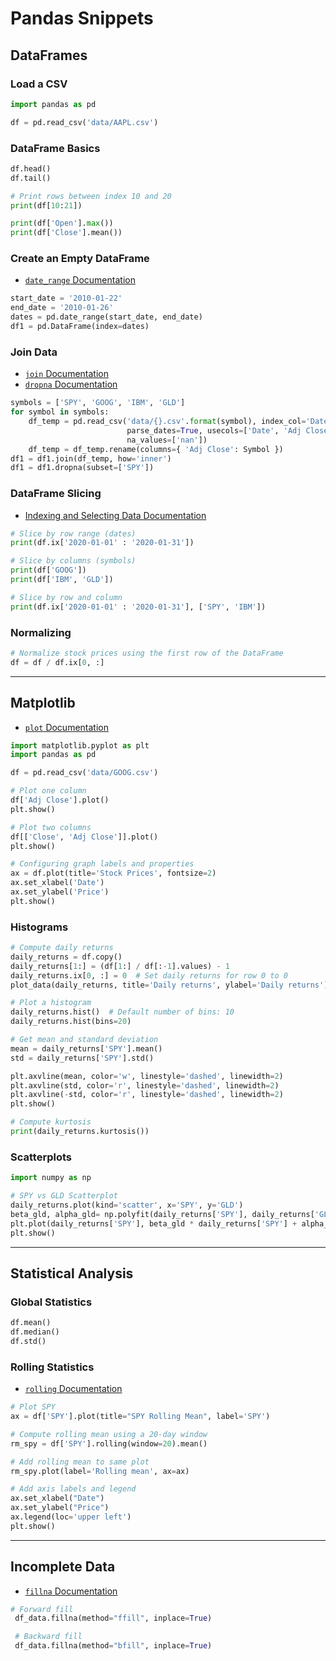 # Pandas Snippets

## DataFrames

### Load a CSV
```python
import pandas as pd

df = pd.read_csv('data/AAPL.csv')
```

### DataFrame Basics
```python
df.head()
df.tail()

# Print rows between index 10 and 20
print(df[10:21])

print(df['Open'].max())
print(df['Close'].mean())
```

### Create an Empty DataFrame
- [`date_range` Documentation](https://pandas.pydata.org/pandas-docs/stable/reference/api/pandas.date_range.html)

```python
start_date = '2010-01-22'
end_date = '2010-01-26'
dates = pd.date_range(start_date, end_date)
df1 = pd.DataFrame(index=dates)
```

### Join Data
- [`join` Documentation](https://pandas.pydata.org/pandas-docs/stable/reference/api/pandas.DataFrame.join.html)
- [`dropna` Documentation](https://pandas.pydata.org/pandas-docs/stable/reference/api/pandas.DataFrame.dropna.html)

```python
symbols = ['SPY', 'GOOG', 'IBM', 'GLD']
for symbol in symbols:
    df_temp = pd.read_csv('data/{}.csv'.format(symbol), index_col='Date', 
                          parse_dates=True, usecols=['Date', 'Adj Close'], 
                          na_values=['nan'])
    df_temp = df_temp.rename(columns={ 'Adj Close': Symbol })
df1 = df1.join(df_temp, how='inner')
df1 = df1.dropna(subset=['SPY'])
```

### DataFrame Slicing
- [Indexing and Selecting Data Documentation](https://pandas.pydata.org/pandas-docs/stable/user_guide/indexing.html)

```python
# Slice by row range (dates)
print(df.ix['2020-01-01' : '2020-01-31'])

# Slice by columns (symbols)
print(df['GOOG'])
print(df['IBM', 'GLD'])

# Slice by row and column
print(df.ix['2020-01-01' : '2020-01-31'], ['SPY', 'IBM'])
```

### Normalizing
```python
# Normalize stock prices using the first row of the DataFrame
df = df / df.ix[0, :]
```

---

## Matplotlib
- [`plot` Documentation](https://pandas.pydata.org/pandas-docs/stable/reference/api/pandas.DataFrame.plot.html)

```python
import matplotlib.pyplot as plt
import pandas as pd

df = pd.read_csv('data/GOOG.csv')

# Plot one column
df['Adj Close'].plot()
plt.show()

# Plot two columns
df[['Close', 'Adj Close']].plot()
plt.show()

# Configuring graph labels and properties
ax = df.plot(title='Stock Prices', fontsize=2)
ax.set_xlabel('Date')
ax.set_ylabel('Price')
plt.show()
```

### Histograms
```python
# Compute daily returns
daily_returns = df.copy()
daily_returns[1:] = (df[1:] / df[:-1].values) - 1
daily_returns.ix[0, :] = 0  # Set daily returns for row 0 to 0
plot_data(daily_returns, title='Daily returns', ylabel='Daily returns')

# Plot a histogram
daily_returns.hist()  # Default number of bins: 10
daily_returns.hist(bins=20)

# Get mean and standard deviation
mean = daily_returns['SPY'].mean()
std = daily_returns['SPY'].std()

plt.axvline(mean, color='w', linestyle='dashed', linewidth=2)
plt.axvline(std, color='r', linestyle='dashed', linewidth=2)
plt.axvline(-std, color='r', linestyle='dashed', linewidth=2)
plt.show()

# Compute kurtosis
print(daily_returns.kurtosis())
```

### Scatterplots
```python
import numpy as np

# SPY vs GLD Scatterplot
daily_returns.plot(kind='scatter', x='SPY', y='GLD')
beta_gld, alpha_gld= np.polyfit(daily_returns['SPY'], daily_returns['GLD'], 1)
plt.plot(daily_returns['SPY'], beta_gld * daily_returns['SPY'] + alpha_gld, '-',color='r')
plt.show()
```

---

## Statistical Analysis

### Global Statistics
```python
df.mean()
df.median()
df.std()
```

### Rolling Statistics
- [`rolling` Documentation](https://pandas.pydata.org/pandas-docs/stable/reference/api/pandas.DataFrame.rolling.html)
```python
# Plot SPY
ax = df['SPY'].plot(title="SPY Rolling Mean", label='SPY')

# Compute rolling mean using a 20-day window
rm_spy = df['SPY'].rolling(window=20).mean()

# Add rolling mean to same plot
rm_spy.plot(label='Rolling mean', ax=ax)

# Add axis labels and legend
ax.set_xlabel("Date")
ax.set_ylabel("Price")
ax.legend(loc='upper left')
plt.show()
```

---

## Incomplete Data

- [`fillna` Documentation](https://pandas.pydata.org/pandas-docs/stable/reference/api/pandas.DataFrame.fillna.html)

```python
# Forward fill
 df_data.fillna(method="ffill", inplace=True)

 # Backward fill
 df_data.fillna(method="bfill", inplace=True)
```
